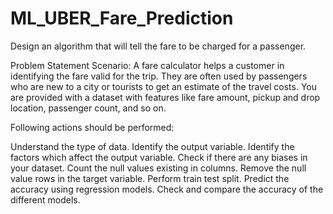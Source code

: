 # ML_UBER_Fare_Prediction

Design an algorithm that will tell the fare to be charged for a passenger.

Problem Statement Scenario:
A fare calculator helps a customer in identifying the fare valid for the trip. They are often used by passengers who are new to a city or tourists to get an estimate of the travel costs.
You are provided with a dataset with features like fare amount, pickup and drop location, passenger count, and so on.

Following actions should be performed:

Understand the type of data.
Identify the output variable.
Identify the factors which affect the output variable.
Check if there are any biases in your dataset.
Count the null values existing in columns.
Remove the null value rows in the target variable.
Perform train test split.
Predict the accuracy using regression models.
Check and compare the accuracy of the different models.
